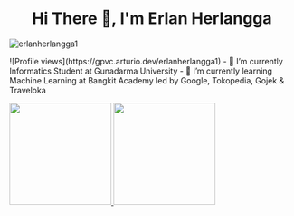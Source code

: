 <h1 align="center">Hi There 👋, I'm Erlan Herlangga</h1>
<p align="left"> <img src="https://komarev.com/ghpvc/?username=erlanherlangga1&label=Profile%20views&color=0e75b6&style=flat" alt="erlanherlangga1" /> </p>
![Profile views](https://gpvc.arturio.dev/erlanherlangga1)
- 🔭 I’m currently  Informatics Student at Gunadarma University
- 🌱 I’m currently learning Machine Learning at Bangkit Academy led by Google, Tokopedia, Gojek & Traveloka


<p align="left">
<a href="https://github.com/erlanherlangga1">
  <img height="180em" src="https://github-readme-stats-eight-theta.vercel.app/api?username=erlanherlangga1&show_icons=true&theme=algolia&include_all_commits=true&count_private=true"/>
  <img height="180em" src="https://github-readme-stats-eight-theta.vercel.app/api/top-langs/?username=erlanherlangga1&layout=compact&langs_count=8&theme=algolia"/>
</a>
</p>
<!--
**erlanherlangga1/erlanherlangga1** is a ✨ _special_ ✨ repository because its `README.md` (this file) appears on your GitHub profile.

Here are some ideas to get you started:

- 🔭 I’m currently  Informatics Student at Gunadarma University
- 🌱 I’m currently learning Machine Learning 
- 👯 I’m looking to collaborate on ...
- 🤔 I’m looking for help with ...
- 💬 Ask me about ...
- 📫 How to reach me: ...
- 😄 Pronouns: ...
- ⚡ Fun fact: ...
-->
